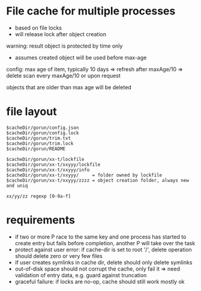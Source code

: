 
# File cache for multiple processes

- based on file locks
- will release lock after object creation

warning: result object is protected by time only
- assumes created object will be used before max-age 

config:
    max age of item, typically 10 days
    => refresh after maxAge/10
    => delete scan every maxAge/10 or upon request

objects that are older than max age will be deleted

# file layout

```
$cacheDir/gorun/config.json
$cacheDir/gorun/config.lock
$cacheDir/gorun/trim.txt
$cacheDir/gorun/trim.lock
$cacheDir/gorun/README

$cacheDir/gorun/xx-t/lockfile
$cacheDir/gorun/xx-t/xxyyy/lockfile
$cacheDir/gorun/xx-t/xxyyy/info
$cacheDir/gorun/xx-t/xxyyy/     = folder owned by lockfile
$cacheDir/gorun/xx-t/xxyyy/zzzz = object creation folder, always new and uniq

xx/yy/zz regexp [0-9a-f]
```

# requirements

- if two or more P race to the same key and one process has started to create entry
  but fails before completion, another P will take over the task
- protect against user error: if cache-dir is set to root '/', delete operation should delete
  zero or very few files
- if user creates symlinks in cache dir, delete should only delete symlinks
- out-of-disk space should not corrupt the cache, only fail it
  => need validation of entry data, e.g. guard against truncation
- graceful failure: if locks are no-op, cache should still work mostly ok



